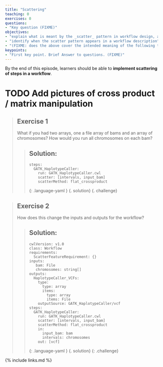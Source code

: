 ```yaml
---
title: "Scattering"
teaching: 0
exercises: 0
questions:
- "Key question (FIXME)"
objectives:
- "explain what is meant by the _scatter_ pattern in workflow design, and how it differs from the similar concept of parallel execution"
- "identify when the scatter pattern appears in a workflow description"
- "(FIXME: does the above cover the intended meaning of the following two points from the lesson development sprint?); running the same program on each file; running the same program the same way except for one parameter"
keypoints:
- "First key point. Brief Answer to questions. (FIXME)"
---
```

By the end of this episode,
learners should be able to
__implement scattering of steps in a workflow__.

# TODO Add pictures of cross product / matrix manipulation

> ## Exercise 1
>
> What if you had two arrays,
> one a file array of bams and an array of chromosomes?
> How would you run all chromosomes on each bam?
>
> > ## Solution:
> > 
> > ~~~
> > steps:
> >   GATK_HaplotypeCaller:
> >     run: GATK_HaplotypeCaller.cwl
> >     scatter: [intervals, input_bam]
> >     scatterMethod: flat_crossproduct
> > ~~~
> > {: .language-yaml }
> {. solution}
{. challenge}

> ## Exercise 2
>
> How does this change the inputs and outputs for the workflow?
>
> > ## Solution:
> >
> > ~~~
> > cwlVersion: v1.0
> > class: Workflow
> > requirements:
> >   ScatterFeatureRequirement: {}
> > inputs:
> >    bam: File
> >    chromosomes: string[]
> > outputs:
> >   HaplotypeCaller_VCFs:
> >     type:
> >       type: array
> >       items:
> >         type: array
> >         items: File
> >     outputSource: GATK_HaplotypeCaller/vcf
> > steps:
> >   GATK_HaplotypeCaller:
> >     run: GATK_HaplotypeCaller.cwl
> >     scatter: [intervals, input_bam]
> >     scatterMethod: flat_crossproduct
> >     in:
> >       input_bam: bam
> >       intervals: chromosomes
> >     out: [vcf]
> > ~~~
> > {: .language-yaml }
> {. solution}
{: .challenge}

{% include links.md %}
